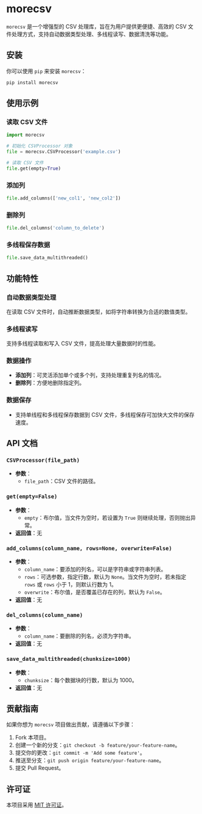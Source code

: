 # morecsv

`morecsv` 是一个增强型的 CSV 处理库，旨在为用户提供更便捷、高效的 CSV 文件处理方式，支持自动数据类型处理、多线程读写、数据清洗等功能。

## 安装

你可以使用 `pip` 来安装 `morecsv`：
```bash
pip install morecsv
```

## 使用示例

### 读取 CSV 文件
```python
import morecsv

# 初始化 CSVProcessor 对象
file = morecsv.CSVProcessor('example.csv')

# 读取 CSV 文件
file.get(empty=True)
```

### 添加列
```python
file.add_columns(['new_col1', 'new_col2'])
```

### 删除列
```python
file.del_columns('column_to_delete')
```

### 多线程保存数据
```python
file.save_data_multithreaded()
```

## 功能特性

### 自动数据类型处理
在读取 CSV 文件时，自动推断数据类型，如将字符串转换为合适的数值类型。

### 多线程读写
支持多线程读取和写入 CSV 文件，提高处理大量数据时的性能。

### 数据操作
- **添加列**：可灵活添加单个或多个列，支持处理重复列名的情况。
- **删除列**：方便地删除指定列。

### 数据保存
- 支持单线程和多线程保存数据到 CSV 文件，多线程保存可加快大文件的保存速度。

## API 文档

### `CSVProcessor(file_path)`
- **参数**：
  - `file_path`：CSV 文件的路径。

### `get(empty=False)`
- **参数**：
  - `empty`：布尔值，当文件为空时，若设置为 `True` 则继续处理，否则抛出异常。
- **返回值**：无

### `add_columns(column_name, rows=None, overwrite=False)`
- **参数**：
  - `column_name`：要添加的列名，可以是字符串或字符串列表。
  - `rows`：可选参数，指定行数，默认为 `None`。当文件为空时，若未指定 `rows` 或 `rows` 小于 1，则默认行数为 1。
  - `overwrite`：布尔值，是否覆盖已存在的列，默认为 `False`。
- **返回值**：无

### `del_columns(column_name)`
- **参数**：
  - `column_name`：要删除的列名，必须为字符串。
- **返回值**：无

### `save_data_multithreaded(chunksize=1000)`
- **参数**：
  - `chunksize`：每个数据块的行数，默认为 1000。
- **返回值**：无

## 贡献指南

如果你想为 `morecsv` 项目做出贡献，请遵循以下步骤：

1. Fork 本项目。
2. 创建一个新的分支：`git checkout -b feature/your-feature-name`。
3. 提交你的更改：`git commit -m 'Add some feature'`。
4. 推送至分支：`git push origin feature/your-feature-name`。
5. 提交 Pull Request。

## 许可证

本项目采用 [MIT 许可证](LICENSE)。